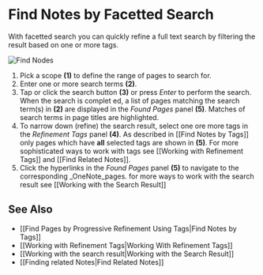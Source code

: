 # Find Notes by Facetted Search

With facetted search you can quickly refine a full text search by filtering the
result based on one or more tags.

![Find Nodes](https://github.com/WetHat/OnenoteTaggingKit/wiki/images/FacettedSearch.png)

1. Pick a scope **(1)** to define the range of pages to search for.
2. Enter one or more search terms **(2)**.
3. Tap or click the search button **(3)** or press _Enter_ to perform the search.
   When the search is complet   ed, a list of pages matching the search term(s)
   in **(2)** are displayed in the _Found Pages_ panel **(5)**.
   Matches of search terms in page titles are highlighted.
4. To narrow down (refine) the search result, select one ore more tags in the _Refinement Tags_ panel **(4)**.
   As described in [[Find Notes by Tags]] only pages which have **all** selected tags are
   shown in **(5)**. 
   For more sophisticated ways to work with
   tags see [[Working with Refinement Tags]] and [[Find Related Notes]].
5. Click the hyperlinks in the _Found Pages_ panel **(5)** to navigate to the corresponding _OneNote_pages.
   for more ways to work with the search result see [[Working with the Search Result]]

## See Also
* [[Find Pages by Progressive Refinement Using Tags|Find Notes by Tags]]
* [[Working with Refinement Tags|Working With Refinement Tags]]
* [[Working with the search result|Working with the Search Result]]
* [[Finding related Notes|Find Related Notes]]

